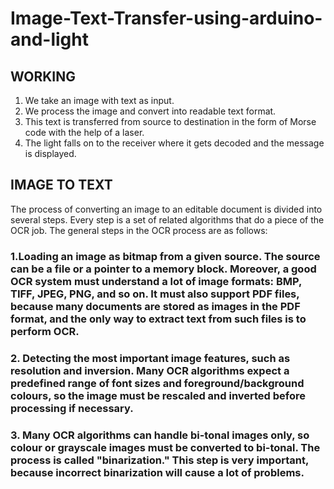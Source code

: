 # Image-Text-Transfer-using-arduino-and-light

## WORKING
1) We take an image with text as input.
2) We process the image and convert into readable text format.
3) This text is transferred from source to destination in the form of Morse code with the help of a laser.
4) The light  falls on to the receiver where it gets decoded and the message is displayed. 


## IMAGE TO TEXT
  The process of converting an image to an editable document is divided into several steps. Every step is a set of related algorithms that do a piece of the OCR job. The general steps in the OCR process are as follows:

### 1.Loading an image as bitmap from a given source. The source can be a file or a pointer to a memory block. Moreover, a good OCR system must understand a lot of image formats: BMP, TIFF, JPEG, PNG, and so on. It must also support PDF files, because many documents are stored as images in the PDF format, and the only way to extract text from such files is to perform OCR.
### 2.  Detecting the most important image features, such as resolution and inversion. Many OCR algorithms expect a predefined range of font sizes and foreground/background colours, so the image must be rescaled and inverted before processing if necessary.
### 3.  Many OCR algorithms can handle bi-tonal images only, so colour or grayscale images must be converted to bi-tonal. The process is called "binarization." This step is very important, because incorrect binarization will cause a lot of problems.

